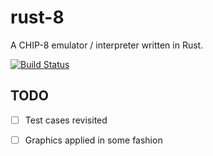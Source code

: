 # rust-8
A CHIP-8 emulator / interpreter written in Rust.

[![Build Status](https://travis-ci.com/sullivant/rust-8.svg?branch=master)](https://travis-ci.com/sullivant/rust-8)

## TODO
- [ ] Test cases revisited
- [ ] Graphics applied in some fashion

